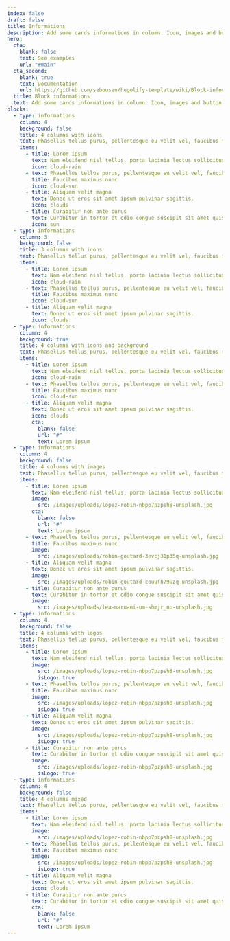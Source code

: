 ```yaml
---
index: false
draft: false
title: Informations
description: Add some cards informations in column. Icon, images and button are available
hero:
  cta:
    blank: false
    text: See examples
    url: "#main"
  cta_second:
    blank: true
    text: Documentation
    url: https://github.com/sebousan/hugolify-template/wiki/Block-informations
  title: Block informations
  text: Add some cards informations in column. Icon, images and button are available
blocks:
  - type: informations
    column: 4
    background: false
    title: 4 columns with icons
    text: Phasellus tellus purus, pellentesque eu velit vel, faucibus maximus nunc
    items:
      - title: Lorem ipsum
        text: Nam eleifend nisl tellus, porta lacinia lectus sollicitudin non.
        icon: cloud-rain
      - text: Phasellus tellus purus, pellentesque eu velit vel, faucibus maximus nunc
        title: Faucibus maximus nunc
        icon: cloud-sun
      - title: Aliquam velit magna
        text: Donec ut eros sit amet ipsum pulvinar sagittis.
        icon: clouds
      - title: Curabitur non ante purus
        text: Curabitur in tortor et odio congue suscipit sit amet quis purus.
        icon: sun
  - type: informations
    column: 3
    background: false
    title: 3 columns with icons
    text: Phasellus tellus purus, pellentesque eu velit vel, faucibus maximus nunc
    items:
      - title: Lorem ipsum
        text: Nam eleifend nisl tellus, porta lacinia lectus sollicitudin non.
        icon: cloud-rain
      - text: Phasellus tellus purus, pellentesque eu velit vel, faucibus maximus nunc
        title: Faucibus maximus nunc
        icon: cloud-sun
      - title: Aliquam velit magna
        text: Donec ut eros sit amet ipsum pulvinar sagittis.
        icon: clouds
  - type: informations
    column: 4
    background: true
    title: 4 columns with icons and background
    text: Phasellus tellus purus, pellentesque eu velit vel, faucibus maximus nunc
    items:
      - title: Lorem ipsum
        text: Nam eleifend nisl tellus, porta lacinia lectus sollicitudin non.
        icon: cloud-rain
      - text: Phasellus tellus purus, pellentesque eu velit vel, faucibus maximus nunc
        title: Faucibus maximus nunc
        icon: cloud-sun
      - title: Aliquam velit magna
        text: Donec ut eros sit amet ipsum pulvinar sagittis.
        icon: clouds
        cta:
          blank: false
          url: "#"
          text: Lorem ipsum
  - type: informations
    column: 4
    background: false
    title: 4 columns with images
    text: Phasellus tellus purus, pellentesque eu velit vel, faucibus maximus nunc
    items:
      - title: Lorem ipsum
        text: Nam eleifend nisl tellus, porta lacinia lectus sollicitudin non.
        image:
          src: /images/uploads/lopez-robin-nbpp7pzpsh8-unsplash.jpg
        cta:
          blank: false
          url: "#"
          text: Lorem ipsum
      - text: Phasellus tellus purus, pellentesque eu velit vel, faucibus maximus nunc
        title: Faucibus maximus nunc
        image:
          src: /images/uploads/robin-goutard-3evcj31p35q-unsplash.jpg
      - title: Aliquam velit magna
        text: Donec ut eros sit amet ipsum pulvinar sagittis.
        image:
          src: /images/uploads/robin-goutard-couufh79uzq-unsplash.jpg
      - title: Curabitur non ante purus
        text: Curabitur in tortor et odio congue suscipit sit amet quis purus.
        image:
          src: /images/uploads/lea-maruani-um-shmjr_no-unsplash.jpg
  - type: informations
    column: 4
    background: false
    title: 4 columns with logos
    text: Phasellus tellus purus, pellentesque eu velit vel, faucibus maximus nunc
    items:
      - title: Lorem ipsum
        text: Nam eleifend nisl tellus, porta lacinia lectus sollicitudin non.
        image:
          src: /images/uploads/lopez-robin-nbpp7pzpsh8-unsplash.jpg
          isLogo: true
      - text: Phasellus tellus purus, pellentesque eu velit vel, faucibus maximus nunc
        title: Faucibus maximus nunc
        image:
          src: /images/uploads/lopez-robin-nbpp7pzpsh8-unsplash.jpg
          isLogo: true
      - title: Aliquam velit magna
        text: Donec ut eros sit amet ipsum pulvinar sagittis.
        image:
          src: /images/uploads/lopez-robin-nbpp7pzpsh8-unsplash.jpg
          isLogo: true
      - title: Curabitur non ante purus
        text: Curabitur in tortor et odio congue suscipit sit amet quis purus.
        image:
          src: /images/uploads/lopez-robin-nbpp7pzpsh8-unsplash.jpg
          isLogo: true
  - type: informations
    column: 4
    background: false
    title: 4 columns mixed
    text: Phasellus tellus purus, pellentesque eu velit vel, faucibus maximus nunc
    items:
      - title: Lorem ipsum
        text: Nam eleifend nisl tellus, porta lacinia lectus sollicitudin non.
        image:
          src: /images/uploads/lopez-robin-nbpp7pzpsh8-unsplash.jpg
      - text: Phasellus tellus purus, pellentesque eu velit vel, faucibus maximus nunc
        title: Faucibus maximus nunc
        image:
          src: /images/uploads/lopez-robin-nbpp7pzpsh8-unsplash.jpg
          isLogo: true
      - title: Aliquam velit magna
        text: Donec ut eros sit amet ipsum pulvinar sagittis.
        icon: clouds
      - title: Curabitur non ante purus
        text: Curabitur in tortor et odio congue suscipit sit amet quis purus.
        cta:
          blank: false
          url: "#"
          text: Lorem ipsum
---
```

